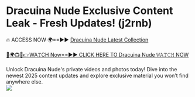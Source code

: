 # Dracuina Nude Exclusive Content Leak - Fresh Updates! (j2rnb)

🔥 ACCESS NOW 🌍==►► <a href="https://tinyurl.com/yc657z5k" rel="nofollow">Dracuina Nude Latest Collection</a>
<br><br>
[🔴🌍📺📱👉WA𝚃CH Now==►► CLICK HERE TO Dracuina Nude 𝚆𝙰𝚃𝙲𝙷 NOW](https://tinyurl.com/yc657z5k)
<br><br>
Unlock Dracuina Nude's private videos and photos today! Dive into the newest 2025 content updates and explore exclusive material you won’t find anywhere else.
<br>
<a href="https://tinyurl.com/yc657z5k" rel="nofollow" data-target="animated-image.originalLink"><img src="https://camo.githubusercontent.com/8a4f000d20f83aca3bf7ec5f350d767afa0574a8a352519fd8cfa583a6f93a33/68747470733a2f2f692e696d6775722e636f6d2f644a486b345a712e676966" data-canonical-src="https://i.imgur.com/dJHk4Zq.gif" style="max-width: 100%; display: inline-block;" data-target="animated-image.originalImage"></a>
<br>
